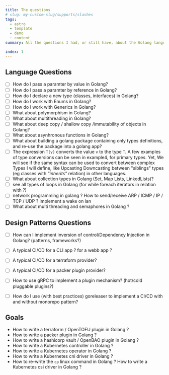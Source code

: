 ```yaml
---
title: The questions
# slug: my-custom-slug/supports/slashes
tags:
  - astro
  - template
  - demo
  - content
summary: All the questions I had, or still have, about the Golang language.

index: 1
---
```


## Language Questions

* [ ] How do I pass a paramter by value in Golang?
* [ ] How do I pass a paramter by reference in Golang?
* [ ] How do I declare a new type (classes, interfaces) in Golang?
* [ ] How do I work with Enums in Golang?
* [ ] How do I work with Generics in Golang?
* [ ] What about polymorphism in Golang?
* [ ] What about multithreading in Golang?
* [ ] What about deep copy / shallow copy /immutability of objects in Golang?
* [ ] What about asynhronous functions in Golang?
* [ ] What about building a golang package containing only types definitions, and re-use the package into a golang app?
* [ ] The expression `T(v)` converts the value `v` to the type `T`. A few examples of type conversions can be seen in example4, for primary types. Yet, We will see if the same syntax can be used to convert between complex Types I will define, like Upcasting Downcasting between "siblings" types (eg classes with _"inherits"_ relation) in other languages.
* [ ] What about collection types in Golang (Set, Map Lists, LinkedLists)?
* [ ] see all types of loops in Golang (for while foreach iterators in relation with ?)
* [ ] network programming in golang ? How to send/receive ARP / ICMP /  IP / TCP / UDP ? implement a wake on lan
* [ ] What about multi threading and semaphores in Golang ?
<!--
* [ ] cdcscsd
* [x] cdcscsd
* [ ] cdcscsd
* [ ] cdcscsd
-->

## Design Patterns Questions

* [ ] How can I implement inversion of control/Dependency Injection in Golang? (patterns, frameworks?)
* [ ] A typical CI/CD for a CLI app ? for a webb app ?
* [ ] A typical CI/CD for a terraform provider?
* [ ] A typical CI/CD for a packer plugin provider?
* [ ] How to use gRPC to implement a plugin mechanism? (hot/cold pluggable plugins?)
* [ ] How do I use (with best practices) goreleaser to implement a CI/CD with and without monorepo pattern?


<!--
* [ ] cdcscsd
* [x] cdcscsd
* [ ] cdcscsd
* [ ] cdcscsd
-->

## Goals

* How to write a terraform / OpenTOFU plugin in Golang ?
* How to write a packer plugin in Golang ?
* How to write a hashicorp vault / OpenBAO plugin in Golang ?
* How to write a Kubernetes controller in Golang ?
* How to write a Kubernetes operator in Golang ?
* How to write a Kubernetes cni driver in Golang ?
* How to re-write the `cp` linux command in Golang ? How to write a Kubernetes csi driver in Golang ?




